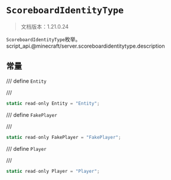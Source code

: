 # `ScoreboardIdentityType`

> 文档版本：1.21.0.24

`ScoreboardIdentityType`枚举。script_api.@minecraft/server.scoreboardidentitytype.description

## 常量

/// define
`Entity`


///

```js
static read-only Entity = "Entity";
```


/// define
`FakePlayer`


///

```js
static read-only FakePlayer = "FakePlayer";
```


/// define
`Player`


///

```js
static read-only Player = "Player";
```

